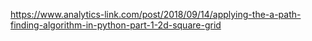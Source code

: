 https://www.analytics-link.com/post/2018/09/14/applying-the-a-path-finding-algorithm-in-python-part-1-2d-square-grid
